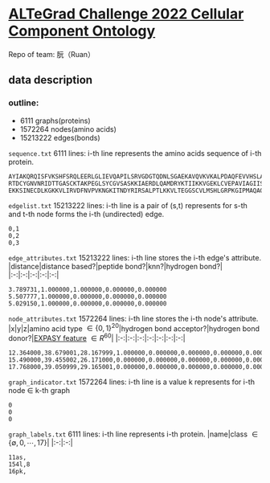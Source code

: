 # [ALTeGrad Challenge 2022 Cellular Component Ontology](https://kaggle.com/competitions/altegrad-2022)

Repo of team: 朊（Ruan）

## data description

### outline:

- 6111 graphs(proteins)
- 1572264 nodes(amino acids)
- 15213222 edges(bonds)

`sequence.txt` 6111 lines: i-th line represents the amino acids sequence of i-th protein.

```
AYIAKQRQISFVKSHFSRQLEERLGLIEVQAPILSRVGDGTQDNLSGAEKAVQVKVKALPDAQFEVVHSLAKWKRQTLGQHDFSAGEGLYTHMKALRPDEDRLSPLHSVYVDQWDWERVMGDGERQFSTLKSTVEAIWAGIKATEAAVSEEFGLAPFLPDQIHFVHSQELLSRYPDLDAKGRERAIAKDLGAVFLVGIGGKLSDGHRHDVRAPDYDDWSTPSELGHAGLNGDILVWNPVLEDAFELSSMGIRVDADTLKHQLALTGDEDRLELEWHQALLRGEMPQTIGGGIGQSRLTMLLLQLPHIGQVQAGVWPAAVRESVPSLL
RTDCYGNVNRIDTTGASCKTAKPEGLSYCGVSASKKIAERDLQAMDRYKTIIKKVGEKLCVEPAVIAGIISRESHAGKVLKNGWGDRGNGFGLMQVDKRSHKPQGTWNGEVHITQGTTILINFIKTIQKKFPSWTKDQQLKGGISAYNAGAGNVRSYARMDIGTTHDDYANDVVARAQYYKQHGY
EKKSINECDLKGKKVLIRVDFNVPVKNGKITNDYRIRSALPTLKKVLTEGGSCVLMSHLGRPKGIPMAQAGKIRSTGGVPGFQQKATLKPVAKRLSELLLRPVTFAPDCLNAADVVSKMSPGDVVLLENVRFYKEEGSKKAKDREAMAKILASYGDVYISDAFGTAHRDSATMTGIPKILGNGAAGYLMEKEISYFAKVLGNPPRPLVAIVGGAKVSDKIQLLDNMLQRIDYLLIGGAMAYTFLKAQGYSIGKSKCEESKLEFARSLLKKAEDRKVQVILPIDHVCHTEFKAVDSPLITEDQNIPEGHMALDIGPKTIEKYVQTIGKCKSAIWNGPMGVFEMVPYSKGTFAIAKAMGRGTHEHGLMSIIGGGDSASAAELSGEAKRMSHVSTGGGASLELLEGKTLPGVTVLDDK
```

`edgelist.txt` 15213222 lines: i-th line is a pair of (s,t) represents for s-th and t-th node forms the i-th (undirected) edge.

```
0,1
0,2
0,3
```

`edge_attributes.txt` 15213222 lines: i-th line stores the i-th edge's attribute.
|distance|distance based?|peptide bond?|knn?|hydrogen bond?|
|:-:|:-:|:-:|:-:|:-:|

```
3.789731,1.000000,1.000000,0.000000,0.000000
5.507777,1.000000,0.000000,0.000000,0.000000
5.029150,1.000000,0.000000,0.000000,0.000000
```

`node_attributes.txt` 1572264 lines: i-th line stores the i-th node's attribute.
|x|y|z|amino acid type $\in \lbrace 0,1\rbrace^{20}$|hydrogen bond acceptor?|hydrogen bond donor?|[EXPASY feature](https://web.expasy.org/protscale/) $\in R^{60}$|
|:-:|:-:|:-:|:-:|:-:|:-:|:-:|

```
12.364000,38.679001,28.167999,1.000000,0.000000,0.000000,0.000000,0.000000,0.000000,0.000000,0.000000,0.000000,0.000000,0.000000,0.000000,0.000000,0.000000,0.000000,0.000000,0.000000,0.000000,0.000000,0.000000,0.000000,0.000000,2.350000,9.870000,7.000000,6.110000,89.000000,4.000000,11.500000,0.000000,8.100000,4.340000,78.000000,0.620000,-0.400000,-0.500000,1.800000,12.970000,0.440000,0.616000,0.610000,0.310000,0.100000,0.300000,5.330000,1.360000,0.390000,0.620000,1.940000,1.150000,-0.300000,2.100000,0.420000,0.350000,5.100000,3.900000,7.300000,0.380000,-0.100000,0.500000,11.200000,6.600000,0.380000,0.740000,0.000000,86.599998,0.360000,1.420000,0.830000,0.660000,1.489000,0.709000,0.788000,0.824000,1.290000,0.900000,0.770000,0.920000,0.900000,1.000000,8.300000,8.250000,100.000000
15.490000,39.455002,26.171000,0.000000,0.000000,0.000000,0.000000,0.000000,0.000000,0.000000,0.000000,0.000000,0.000000,0.000000,0.000000,0.000000,0.000000,0.000000,0.000000,0.000000,0.000000,0.000000,1.000000,1.000000,1.000000,2.200000,9.110000,10.070000,5.630000,181.000000,2.000000,18.030001,1.610000,6.200000,31.530001,84.000000,0.260000,1.670000,-2.300000,-1.300000,13.420000,1.630000,0.880000,-1.430000,0.960000,-0.210000,-0.400000,5.890000,0.830000,1.470000,0.260000,-6.110000,0.130000,7.100000,-1.900000,0.510000,0.390000,8.000000,3.800000,5.900000,0.490000,8.200000,6.100000,2.600000,5.100000,0.150000,0.760000,0.200000,177.699997,0.420000,0.690000,1.470000,1.140000,0.787000,1.266000,0.795000,1.109000,0.720000,1.250000,1.050000,1.530000,1.680000,1.080000,3.200000,2.920000,41.000000
17.768000,39.050999,29.165001,0.000000,0.000000,0.000000,0.000000,0.000000,0.000000,0.000000,1.000000,0.000000,0.000000,0.000000,0.000000,0.000000,0.000000,0.000000,0.000000,0.000000,0.000000,0.000000,0.000000,0.000000,0.000000,2.320000,9.760000,7.000000,6.040000,131.000000,3.000000,21.400000,0.130000,5.200000,19.059999,88.000000,1.380000,1.250000,-1.800000,4.500000,15.670000,2.460000,0.943000,-1.450000,1.800000,-1.130000,0.700000,8.830000,1.440000,1.820000,1.380000,2.150000,-2.920000,4.300000,-8.000000,1.810000,1.830000,9.300000,11.000000,6.600000,1.970000,11.800000,13.900000,8.600000,2.800000,0.600000,0.880000,0.000000,158.000000,0.460000,1.080000,1.600000,0.470000,1.003000,1.799000,0.240000,0.886000,0.970000,1.450000,0.510000,1.810000,1.540000,2.600000,5.200000,5.960000,96.000000
```

`graph_indicator.txt` 1572264 lines: i-th line is a value k represents for i-th node $\in$ k-th graph

```
0
0
0
```

`graph_labels.txt` 6111 lines: i-th line represents i-th protein.
|name|class $\in \lbrace \emptyset,0,\cdots,17 \rbrace$|
|:-:|:-:|

```
11as,
154l,8
16pk,
```
